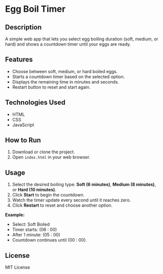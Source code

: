 # Egg Boil Timer

## Description
A simple web app that lets you select egg boiling duration (soft, medium, or hard) and shows a countdown timer until your eggs are ready.

## Features
- Choose between soft, medium, or hard boiled eggs.
- Starts a countdown timer based on the selected option.
- Displays the remaining time in minutes and seconds.
- Restart button to reset and start again.

## Technologies Used
- HTML  
- CSS  
- JavaScript  

## How to Run
1. Download or clone the project.  
2. Open `index.html` in your web browser.  

## Usage
1. Select the desired boiling type: **Soft (6 minutes)**, **Medium (8 minutes)**, or **Hard (10 minutes)**.  
2. Click **Start** to begin the countdown.  
3. Watch the timer update every second until it reaches zero.  
4. Click **Restart** to reset and choose another option.  

**Example:**  
- Select: Soft Boiled  
- Timer starts: (06 : 00)  
- After 1 minute: (05 : 00)  
- Countdown continues until (00 : 00).  

## License
MIT License
